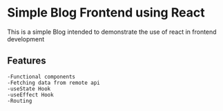 # Simple Blog Frontend using React

This is a simple Blog intended to demonstrate the use of react in frontend development

## Features
    -Functional components
    -Fetching data from remote api
    -useState Hook
    -useEffect Hook
    -Routing
